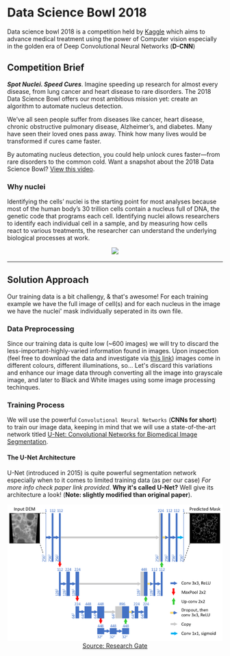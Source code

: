 # Data Science Bowl 2018

Data science bowl 2018 is a competition held by [Kaggle](https://www.kaggle.com/c/data-science-bowl-2018) which aims to advance medical treatment using the power of Computer vision especially in the golden era of Deep Convolutional Neural Networks (**D-CNN**)

## Competition Brief

<b><i>Spot Nuclei. Speed Cures</i></b>. Imagine speeding up research for almost every disease, from lung cancer and heart disease to rare disorders. The 2018 Data Science Bowl offers our most ambitious mission yet: create an algorithm to automate nucleus detection.

We’ve all seen people suffer from diseases like cancer, heart disease, chronic obstructive pulmonary disease, Alzheimer’s, and diabetes. Many have seen their loved ones pass away. Think how many lives would be transformed if cures came faster.

By automating nucleus detection, you could help unlock cures faster—from rare disorders to the common cold. Want a snapshot about the 2018 Data Science Bowl? [View this video](https://www.youtube.com/watch?v=eHwkfhmJexs&feature=youtu.be).

### Why nuclei

Identifying the cells’ nuclei is the starting point for most analyses because most of the human body’s 30 trillion cells contain a nucleus full of DNA, the genetic code that programs each cell. Identifying nuclei allows researchers to identify each individual cell in a sample, and by measuring how cells react to various treatments, the researcher can understand the underlying biological processes at work.

<p align="center">
<img src="https://storage.googleapis.com/kaggle-media/competitions/dsb-2018/dsb.jpg" width=700>
</p>

---
## Solution Approach
Our training data is a bit challengy, & that's awesome! For each training example we have the full image of cell(s) and for each nucleus in the image we have the nuclei' mask individually seperated in its own file.

### Data Preprocessing
Since our training data is quite low (~600 images) we will try to discard the less-important-highly-varied information found in images. Upon inspection (feel free to download the data and investigate via [this link](https://www.kaggle.com/competitions/data-science-bowl-2018/data)) images come in different colours, different illuminations, so... Let's discard this variations and enhance our image data through converting all the image into grayscale image, and later to Black and White images using some image processing techinques.

### Training Process
We will use the powerful `Convolutional Neural Networks` (**CNNs for short**) to train our image data, keeping in mind that we will use a state-of-the-art network titled [U-Net: Convolutional Networks for Biomedical Image Segmentation](https://arxiv.org/abs/1505.04597).

#### The U-Net Architecture
U-Net (introduced in 2015) is quite powerful segmentation network especially when to it comes to limited training data (as per our case) *For more info check paper link provided*. **Why it's called U-Net?** Well give its architecture a look! (**Note: slightly modified than original paper**).

<p align="center">
<img src="imgs/unet.PNG" title="U-Net architecture" width=700/><br>
<u><a href="https://www.researchgate.net/figure/Convolutional-neural-network-CNN-architecture-based-on-UNET-Ronneberger-et-al_fig2_323597886">Source: Research Gate</a></u>
</p>
